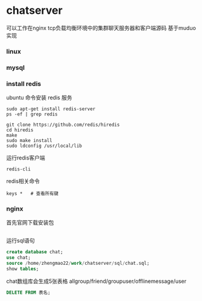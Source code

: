 # chatserver
可以工作在nginx tcp负载均衡环境中的集群聊天服务器和客户端源码  基于muduo实现

### linux




### mysql



### install redis 


ubuntu 命令安装 redis 服务
```shell
sudo apt-get install redis-server
ps -ef | grep redis
```

```shell
git clone https://github.com/redis/hiredis
cd hiredis
make
sudo make install
sudo ldconfig /usr/local/lib
```

运行redis客户端
```shell
redis-cli
```

redis相关命令
```redis
keys *   # 查看所有键
```






### nginx

首先官网下载安装包

```shell

```



运行sql语句

```sql
create database chat;
use chat;
source /home/zhengmao22/work/chatserver/sql/chat.sql;
show tables;  
```

chat数组库会生成5张表格
allgroup/friend/groupuser/offlinemessage/user


```sql
DELETE FROM 表名;

```

